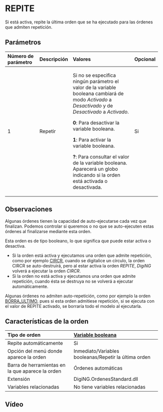 # REPITE

Si está activa, repite la última orden que se ha ejecutado para las órdenes que admiten repetición.

## Parámetros

<table>
  <thead>
    <tr>
      <th style="text-align:left">N&#xFA;mero de par&#xE1;metro</th>
      <th style="text-align:left">Descripci&#xF3;n</th>
      <th style="text-align:left">Valores</th>
      <th style="text-align:left">Opcional</th>
    </tr>
  </thead>
  <tbody>
    <tr>
      <td style="text-align:left">1</td>
      <td style="text-align:left">Repetir</td>
      <td style="text-align:left">
        <p>Si no se especifica ning&#xFA;n par&#xE1;metro el valor de la variable
          booleana cambiar&#xE1; de modo <em>Activado</em> a <em>Desactivado</em> y de <em>Desactivado</em> a <em>Activado</em>.</p>
        <p><b>0</b>: Para desactivar la variable booleana.</p>
        <p><b>1</b>: Para activar la variable booleana.</p>
        <p><b>?</b>: Para consultar el valor de la variable booleana. Aparecer&#xE1;
          un globo indicando si la orden est&#xE1; activada o desactivada.</p>
      </td>
      <td style="text-align:left">Si</td>
    </tr>
  </tbody>
</table>

## Observaciones

Algunas órdenes tienen la capacidad de auto-ejecutarse cada vez que finalizan. Podemos controlar si queremos o no que se auto-ejecuten estas órdenes al finalizarse mediante esta orden.

Esta orden es de tipo booleano, lo que significa que puede estar activa o desactiva.

* Si la orden está activa y ejecutamos una orden que admite repetición, como por ejemplo [CIRCR](https://github.com/digi21/docs/tree/7fc627c885c16fb88afc7cc05a6df2a2f4a54563/digi3d-net/referencia/digi3d.net/ventana-de-dibujo/variables/r/CIRCR.html), cuando se digitalice un círculo, la orden CIRCR se auto-destruirá, pero al estar activa la orden _REPITE_, _DigiNG_ volverá a ejecutar la orden _CIRCR_.
* Si la orden no está activa y ejecutamos una orden que admite repetición, cuando ésta se destruya no se volverá a ejecutar automáticamente.

Algunas órdenes no admiten auto-repetición, como por ejemplo la orden [BORRA\_ULTIMO](https://github.com/digi21/docs/tree/7fc627c885c16fb88afc7cc05a6df2a2f4a54563/digi3d-net/referencia/digi3d.net/ventana-de-dibujo/variables/r/BORRA_ULTIMO.html), pues si esta orden admitiese repetición, si se ejecuta con el valor de REPITE activado, se borraría todo el modelo al ejecutarla.

## Características de la orden

| Tipo de orden | [Variable booleana](repite.md) |
| :--- | :--- |
| Repite automáticamente | Si |
| Opción del menú donde aparece la orden | Inmediato/Variables booleanas/Repetir la última orden |
| Barra de herramientas en la que aparece la orden | Órdenes automáticas |
| Extensión | DigiNG.OrdenesStandard.dll |
| Variables relacionadas | No tiene variables relacionadas |

## Vídeo

